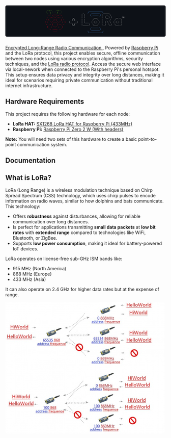 # ![rpi-lora-encrypted-comms](assets/banner-v1.1.png)

<ins> Encrypted Long-Range Radio Communication </ins>, Powered by [Raspberry Pi](https://en.wikipedia.org/wiki/Raspberry_Pi) and the LoRa protocol, this project enables secure, offline communication between two nodes using various encryption algorithms, security techniques, and the [LoRa radio protocol](https://en.wikipedia.org/wiki/LoRa). Access the secure web interface via local-nework when connected to the Raspberry Pi's personal hotspot. This setup ensures data privacy and integrity over long distances, making it ideal for scenarios requiring private communication without traditional internet infrastructure.

## Hardware Requirements

This project requires the following hardware for each node:

- **LoRa HAT:** [SX1268 LoRa HAT for Raspberry Pi (433MHz)](https://thepihut.com/products/sx1268-lora-hat-for-raspberry-pi-433mhz)
- **Raspberry Pi:** [Raspberry Pi Zero 2 W (With headers)](https://thepihut.com/products/raspberry-pi-zero-2?variant=43855634497731)

**Note:** You will need two sets of this hardware to create a basic point-to-point communication system.

<!--

## Prerequisites

- Docker: Ensure Docker is installed on your system. You can download it from Docker's official website.
- Docker Compose Plugin: Make sure you have the Docker Compose plugin installed. If you're using a recent version of Docker Desktop, it should be included. Otherwise, follow these instructions for installation.

## Installation

```bash
git clone https://github.com/NotReeceHarris/rpi-lora-encrypted-comms.git
cd rpi-lora-encrypted-comms
docker compose up --build -d
```
I aim to provide pre-configured ISO images for the Raspberry Pi Zero 2 W in the future to simplify deployment on this specific hardware.

### Additional Tips

```bash
# Building with No Cache: If you encounter issues or want to force a complete rebuild
docker compose build --no-cache

# Running in Detached Mode: To run the containers in the background
docker compose up --build -d

# Stopping the Containers: To stop the running containers
docker compose down
```
-->

## Documentation




<!--
- [SX1268 433M LoRa HAT](https://www.waveshare.com/wiki/SX1268_433M_LoRa_HAT)
- [Docker Compose](https://docs.docker.com/engine/install/debian/)
-->

## What is LoRa?

LoRa (Long Range) is a wireless modulation technique based on Chirp Spread Spectrum (CSS) technology, which uses chirp pulses to encode information on radio waves, similar to how dolphins and bats communicate. This technology:

- Offers **robustness** against disturbances, allowing for reliable communication over long distances.
- Is perfect for applications transmitting **small data packets** at **low bit rates** with **extended range** compared to technologies like WiFi, Bluetooth, or ZigBee.
- Supports **low power consumption**, making it ideal for battery-powered IoT devices.

LoRa operates on license-free sub-GHz ISM bands like:
- 915 MHz (North America)
- 868 MHz (Europe)
- 433 MHz (Asia)

It can also operate on 2.4 GHz for higher data rates but at the expense of range.

![Bandwidth vs. Range](assets/500px-SX1268-433M-LoRa-HAT-103.jpg)

